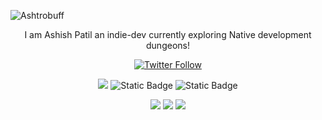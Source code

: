 ![Ashtrobuff](https://github.com/user-attachments/assets/6724ec7b-e699-4fce-9c78-ca1805916da5)

<p align="center">
   I am Ashish Patil an indie-dev currently exploring Native development dungeons!
</p>

<p align="center">
  <a href="https://twitter.com/ashtrobuff" target="_blank">
  <img alt="Twitter Follow" src="https://img.shields.io/twitter/follow/ashtrobuff?style=social">
  </a>
  <br/>
</p>

 <p align="center">
      <img src="https://camo.githubusercontent.com/05c34d21791b01055d15a9b9814c71d1da128b6fdd50e674cf1c8cefd7c25bef/68747470733a2f2f696d672e736869656c64732e696f2f62616467652f73776966742d4635344132413f7374796c653d666f722d7468652d6261646765266c6f676f3d7377696674266c6f676f436f6c6f723d7768697465"/>
    <img alt="Static Badge" src="https://img.shields.io/badge/iOS-%23000000?style=for-the-badge&logo=%3Csvg%20role%3D%22img%22%20viewBox%3D%220%200%2024%2024%22%20xmlns%3D%22http%3A%2F%2Fwww.w3.org%2F2000%2Fsvg%22%3E%3Ctitle%3EiOS%3C%2Ftitle%3E%3Cpath%20d%3D%22M1.1%206.05C.486%206.05%200%206.53%200%207.13A1.08%201.08%200%200%200%201.1%208.21C1.72%208.21%202.21%207.73%202.21%207.13C2.21%206.53%201.72%206.05%201.1%206.05M8.71%206.07C5.35%206.07%203.25%208.36%203.25%2012C3.25%2015.67%205.35%2017.95%208.71%2017.95C12.05%2017.95%2014.16%2015.67%2014.16%2012C14.16%208.36%2012.05%206.07%208.71%206.07M19.55%206.07C17.05%206.07%2015.27%207.45%2015.27%209.5C15.27%2011.13%2016.28%2012.15%2018.4%2012.64L19.89%2013C21.34%2013.33%2021.93%2013.81%2021.93%2014.64C21.93%2015.6%2020.96%2016.28%2019.58%2016.28C18.17%2016.28%2017.11%2015.59%2017%2014.53H15C15.08%2016.65%2016.82%2017.95%2019.46%2017.95C22.25%2017.95%2024%2016.58%2024%2014.4C24%2012.69%2023%2011.72%2020.68%2011.19L19.35%2010.89C17.94%2010.55%2017.36%2010.1%2017.36%209.34C17.36%208.38%2018.24%207.74%2019.54%207.74C20.85%207.74%2021.75%208.39%2021.85%209.46H23.81C23.76%207.44%2022.09%206.07%2019.55%206.07M8.71%207.82C10.75%207.82%2012.06%209.45%2012.06%2012C12.06%2014.57%2010.75%2016.2%208.71%2016.2C6.65%2016.2%205.35%2014.57%205.35%2012C5.35%209.45%206.65%207.82%208.71%207.82M.111%209.31V17.76H2.1V9.31H.11Z%22%2F%3E%3C%2Fsvg%3E&logoColor=orange">
    <img alt="Static Badge" src="https://img.shields.io/badge/Xcode-%23147EFB?style=for-the-badge&logo=%3Csvg%20role%3D%22img%22%20viewBox%3D%220%200%2024%2024%22%20xmlns%3D%22http%3A%2F%2Fwww.w3.org%2F2000%2Fsvg%22%3E%3Ctitle%3EXcode%3C%2Ftitle%3E%3Cpath%20d%3D%22M19.06%205.3327c.4517-.1936.7744-.2581%201.097-.1936.5163.1291.7744.5163.968.7098.1936.3872.9034.7744%201.2261.8389.2581.0645.7098-.6453%201.0325-1.2906.3227-.5808.5163-1.3552.4517-1.5488-.0645-.1936-.968-.5808-1.1616-.5808-.1291%200-.3872.1291-.8389.0645-.4517-.0645-.9034-.5808-1.1616-.968-.4517-.6453-1.097-1.0325-1.6778-1.3552-.6453-.3227-1.3552-.5163-2.065-.6453-1.0325-.2581-2.065-.4517-3.0975-.3227-.5808.0645-1.2906.1291-1.8069.3227-.0645%200-.1936.1936-.0645.1936s.5808.0645.5808.0645-.5807.1292-.5807.2583c0%20.1291.0645.1291.1291.1291.0645%200%201.4842-.0645%202.065%200%20.6453.1291%201.3552.4517%201.8069%201.2261.7744%201.4197.4517%202.7749.2581%203.2266-.968%202.1295-8.6472%2015.2294-9.0344%2016.1328-.3873.9034-.5163%201.4842.5807%202.065s1.6778.3227%202.0005-.0645c.3872-.5163%207.0339-17.1654%209.2925-18.2624zm-3.6138%208.7117h1.5488c1.0325%200%201.2261.5163%201.2261.7098.0645.5163-.1936%201.1616-1.2261%201.1616h-.968l.7744%201.2906c.4517.7744.2581%201.1616%200%201.4197-.3872.3872-1.2261.3872-1.6778-.4517l-.9034-1.5488c-.6453%201.4197-1.2906%202.9684-2.065%204.7753h4.0009c1.9359%200%203.5492-1.6133%203.5492-3.5492V6.5588c-.0645-.1291-.1936-.0645-.2581%200-.3872.4517-1.4842%202.0004-4.001%207.4856zm-9.8087%208.0019h-.3227c-2.3231%200-4.1945-1.8714-4.1945-4.1945V7.0105c0-2.3231%201.8714-4.1945%204.1945-4.1945h9.3571c-.1936-.1936-.968-.5163-1.7423-.4517-.3227%200-.968.1291-1.3552-.1291-.3872-.3227-.3227-.5163-.9034-.5163H4.9277c-2.6458%200-4.7753%202.1295-4.7753%204.7753v11.7447c0%202.6458%202.1295%204.7753%204.4527%204.7108.6452%200%20.8388-.5162%201.0324-.9034zM20.4152%206.9459v10.9058c0%202.3231-1.8714%204.1945-4.1945%204.1945H11.897s-.3872%201.0325.8389%201.0325h3.8719c2.6458%200%204.7753-2.1295%204.7753-4.7753V8.8173c.0646-.9034-.7098-1.4842-.9679-1.8714zm-18.5851.0646v10.8413c0%201.9359%201.6133%203.5492%203.5492%203.5492h.5808c0-.0645.7744-1.4197%202.4522-4.2591.1936-.3872.4517-.7744.7098-1.2261H4.4114c-.5808%200-.9034-.3872-.968-.7098-.1291-.5163.1936-1.1616.9034-1.1616h2.3877l3.033-5.2916s-.7098-1.2906-.9034-1.6133c-.2582-.4517-.1291-.9034.129-1.1615.3872-.3872%201.0325-.5808%201.6778.4517l.2581.3872.2581-.3872c.5808-.8389.968-.7744%201.2906-.7098.5163.1291.8389.7098.3872%201.6133L8.864%2014.0444h1.3552c.4517-.7744.9034-1.5488%201.3552-2.3877-.0645-.3227-.1291-.7098-.0645-1.0325.0645-.5163.3227-.968.6453-1.3552l.3872.6453c1.2261-2.1295%202.1295-3.9364%202.3877-4.6463.1291-.3872.3227-1.1616.1291-1.8069H5.3794c-2.0005.0001-3.5493%201.6134-3.5493%203.5494zM4.605%2017.7872c0-.0645.7744-1.4197.7744-1.4197%201.2261-.3227%201.8069.4517%201.8714.5163%200%200-.8389%201.4842-1.097%201.7423s-.5808.3227-.9034.2581c-.5164-.129-.839-.6453-.6454-1.097z%22%2F%3E%3C%2Fsvg%3E&logoColor=orange">


</p>

<p align="center">
    <img src="https://img.shields.io/badge/React-20232A?style=for-the-badge&logo=react&logoColor=61DAFB" />
    <img src="https://img.shields.io/badge/Node.js-43853D?style=for-the-badge&logo=node.js&logoColor=white" />
    <img src="https://img.shields.io/badge/ReactNative-20232A?style=for-the-badge&logo=react&logoColor=61DAFB" />
</p>
